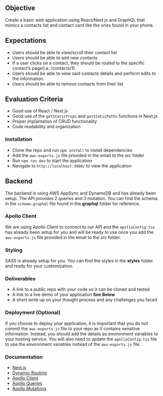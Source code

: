 ## Objective

Create a basic web application using React/Next.js and GraphQL that mimics a contacts list and contact card like the ones found in your phone.

## Expectations

- Users should be able to view/scroll their contact list
- Users should be able to add new contacts
- If a user clicks on a contact, they should be routed to the specific contact’s page(i.e. /contacts/1).
- Users should be able to view said contacts details and perform edits to the information
- Users should be able to remove contacts from their list

## Evaluation Criteria

- Good use of React / Next.js
- Good use of the `getStaticProps` and `getStaticPaths` functions in Next.js
- Proper implantation of CRUD functionality
- Code readability and organization

### Installation

- Clone the repo and run `npm install` to install dependencies
- Add the `aws-exports.js` file provided in the email to the src folder
- Run `npm run dev` to start the application
- Navigate to `http://localhost:3000/` to view the application

## Backend

The backend is using AWS AppSync and DynamoDB and has already been setup. The API provides 2 queries and 3 mutation. You can find the schema in the `schema.graphql` file found in the **graphql** folder for reference.

### Apollo Client

We are using Apollo Client to connect to our API and the `apolloConfig.tsx` has already been setup for you and will be ready to use once you add the `aws-exports.js` file provided in the email to the src folder.

### Styling

SASS is already setup for you. You can find the styles in the **styles** folder and ready for your customization.

### Deliverables

- A link to a public repo with your code so it can be cloned and tested
- A link to a live demo of your application **See Below**
- A short write up on your thought process and any challenges you faced

### Deployment (Optional)

If you choose to deploy your application, it is important that you do not commit the `aws-exports.js` file to your repo as it contains sensitive information. Instead, you should add the details as environment variables to your hosting service. You will also need to update the `apolloConfig.tsx` file to use the environment variables instead of the `aws-exports.js` file.

### Documentation

- [Next.js](https://nextjs.org/docs/getting-started)
- [Dynamic Routing](https://nextjs.org/learn/basics/dynamic-routes/page-path-external-data)
- [Apollo Client](https://www.apollographql.com/docs/react/)
- [Apollo Queries](https://www.apollographql.com/docs/react/data/queries)
- [Apollo Mutations](https://www.apollographql.com/docs/react/data/mutations/)
